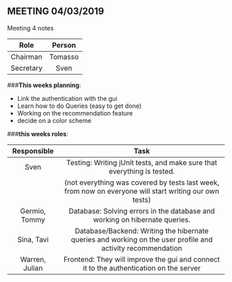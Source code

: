 ## MEETING 04/03/2019

Meeting 4 notes

| Role		| Person
| :---:   	| :---: 
| Chairman	| Tomasso
| Secretary	| Sven

###**This weeks planning**:

*	Link the authentication with the gui
*   Learn how to do Queries (easy to get done)
*   Working on the recommendation feature
*   decide on a color scheme

###**this weeks roles**:

| Responsible		| Task
| :---:   			| :---: 
| Sven				| Testing: Writing jUnit tests, and make sure that everything is tested.
|                   | (not everything was covered by tests last week, from now on everyone will start writing our own tests)
| Germio, Tommy     | Database: Solving errors in the database and working on hibernate queries.
| Sina, Tavi	    | Database/Backend:  Writing the hibernate queries and working on the user profile and activity recommendation
| Warren, Julian	| Frontend: They will improve the gui and connect it to the authentication on the server


